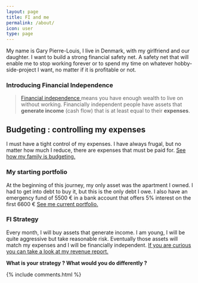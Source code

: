 ```yaml
---
layout: page
title: FI and me
permalink: /about/
icon: user
type: page
---
```

My name is Gary Pierre-Louis, I live in Denmark, with my girlfriend and our daughter. I want to build a strong financial safety net. A safety net that will enable me to stop working forever or to spend my time on whatever hobby-side-project I want, no matter if it is profitable or not.

### Introducing Financial Independence

> [Financial independence ](https://en.wikipedia.org/wiki/Financial_independence) means you have enough wealth to live on without working. Financially independent people have assets that **generate income** (cash flow) that is at least equal to their **expenses**.

## Budgeting : controlling my expenses

I must have a tight control of my expenses. I have always frugal, but no matter how much I reduce, there are expenses that must be paid for. [See how my family is budgeting.]({{site.url}}/budget)

### My starting portfolio

At the beginning of this journey, my only asset was the apartment I owned. I had to get into debt to buy it, but this is the only debt I owe.
I also have an emergency fund of 5500 € in a bank account that offers 5% interest on the first 6600 € [See me current portfolio.]({{site.url}}/portfolio)

### FI Strategy

Every month, I will buy assets that generate income. I am young, I will be quite aggressive but take reasonable risk. Eventually those assets will match my expenses and I will be financially independent. [If you are curious you can take a look at my revenue report.]({{site.url}}/category/revenue_report)

**What is your strategy ? What would you do differently ?**

{% include comments.html %}
